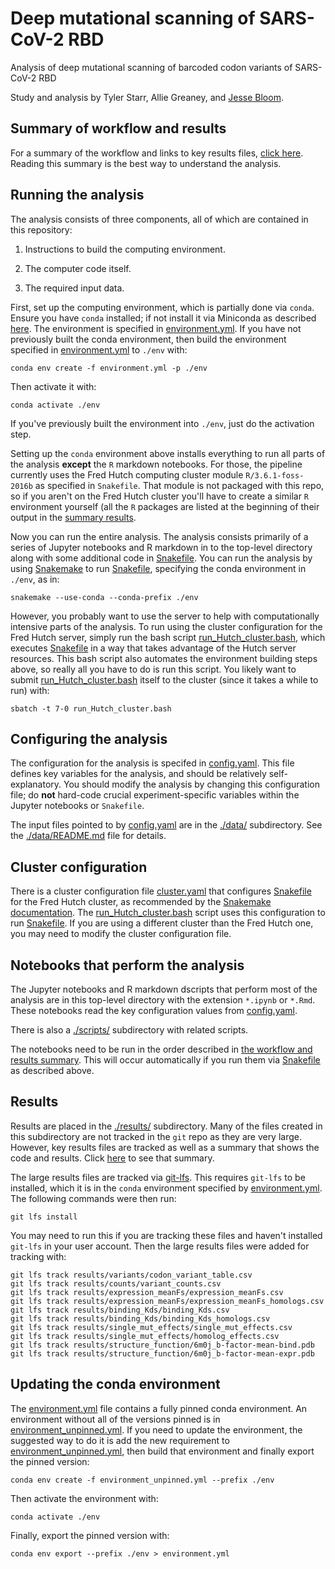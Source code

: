 # Deep mutational scanning of SARS-CoV-2 RBD
Analysis of deep mutational scanning of barcoded codon variants of SARS-CoV-2 RBD

Study and analysis by Tyler Starr, Allie Greaney, and [Jesse Bloom](https://research.fhcrc.org/bloom/en.html).

## Summary of workflow and results
For a summary of the workflow and links to key results files, [click here](results/summary/summary.md).
Reading this summary is the best way to understand the analysis.

## Running the analysis
The analysis consists of three components, all of which are contained in this repository:

 1. Instructions to build the computing environment.

 2. The computer code itself.

 3. The required input data.

First, set up the computing environment, which is partially done via `conda`.
Ensure you have `conda` installed; if not install it via Miniconda as described [here](https://docs.conda.io/projects/conda/en/latest/user-guide/install/#regular-installation).
The environment is specified in [environment.yml](environment.yml).
If you have not previously built the conda environment, then build the environment specified in [environment.yml](environment.yml) to `./env` with:

    conda env create -f environment.yml -p ./env

Then activate it with:

    conda activate ./env

If you've previously built the environment into `./env`, just do the activation step.

Setting up the `conda` environment above installs everything to run all parts of the analysis **except** the `R` markdown notebooks.
For those, the pipeline currently uses the Fred Hutch computing cluster module `R/3.6.1-foss-2016b` as specified in `Snakefile`.
That module is not packaged with this repo, so if you aren't on the Fred Hutch cluster you'll have to create a similar `R` environment yourself (all the `R` packages are listed at the beginning of their output in the [summary results](results/summary/summary.md).

Now you can run the entire analysis.
The analysis consists primarily of a series of Jupyter notebooks and R markdown in to the top-level directory along with some additional code in [Snakefile](Snakefile).
You can run the analysis by using [Snakemake](https://snakemake.readthedocs.io) to run [Snakefile](Snakefile), specifying the conda environment in `./env`, as in:

    snakemake --use-conda --conda-prefix ./env

However, you probably want to use the server to help with computationally intensive parts of the analysis.
To run using the cluster configuration for the Fred Hutch server, simply run the bash script [run_Hutch_cluster.bash](run_Hutch_cluster.bash), which executes [Snakefile](Snakefile) in a way that takes advantage of the Hutch server resources.
This bash script also automates the environment building steps above, so really all you have to do is run this script.
You likely want to submit [run_Hutch_cluster.bash](run_Hutch_cluster.bash) itself to the cluster (since it takes a while to run) with:

    sbatch -t 7-0 run_Hutch_cluster.bash

## Configuring the analysis
The configuration for the analysis is specifed in [config.yaml](config.yaml).
This file defines key variables for the analysis, and should be relatively self-explanatory.
You should modify the analysis by changing this configuration file; do **not** hard-code crucial experiment-specific variables within the Jupyter notebooks or `Snakefile`.

The input files pointed to by [config.yaml](config.yaml) are in the [./data/](data) subdirectory.
See the [./data/README.md](./data/README.md) file for details.


## Cluster configuration
There is a cluster configuration file [cluster.yaml](cluster.yaml) that configures [Snakefile](Snakefile) for the Fred Hutch cluster, as recommended by the [Snakemake documentation](https://snakemake.readthedocs.io/en/stable/snakefiles/configuration.html).
The [run_Hutch_cluster.bash](run_Hutch_cluster.bash) script uses this configuration to run [Snakefile](Snakefile).
If you are using a different cluster than the Fred Hutch one, you may need to modify the cluster configuration file.

## Notebooks that perform the analysis
The Jupyter notebooks and R markdown dscripts that perform most of the analysis are in this top-level directory with the extension `*.ipynb` or `*.Rmd`.
These notebooks read the key configuration values from [config.yaml](config.yaml).

There is also a [./scripts/](scripts) subdirectory with related scripts.

The notebooks need to be run in the order described in [the workflow and results summary](results/summary/summary.md).
This will occur automatically if you run them via [Snakefile](Snakefile) as described above.

## Results
Results are placed in the [./results/](results) subdirectory.
Many of the files created in this subdirectory are not tracked in the `git` repo as they are very large.
However, key results files are tracked as well as a summary that shows the code and results.
Click [here](./results/summary/summary.md) to see that summary.

The large results files are tracked via [git-lfs](https://git-lfs.github.com/).
This requires `git-lfs` to be installed, which it is in the `conda` environment specified by [environment.yml](environment.yml).
The following commands were then run:

    git lfs install

You may need to run this if you are tracking these files and haven't installed `git-lfs` in your user account.
Then the large results files were added for tracking with:

    git lfs track results/variants/codon_variant_table.csv
    git lfs track results/counts/variant_counts.csv
    git lfs track results/expression_meanFs/expression_meanFs.csv
    git lfs track results/expression_meanFs/expression_meanFs_homologs.csv
    git lfs track results/binding_Kds/binding_Kds.csv
    git lfs track results/binding_Kds/binding_Kds_homologs.csv
    git lfs track results/single_mut_effects/single_mut_effects.csv
    git lfs track results/single_mut_effects/homolog_effects.csv
    git lfs track results/structure_function/6m0j_b-factor-mean-bind.pdb
    git lfs track results/structure_function/6m0j_b-factor-mean-expr.pdb

## Updating the conda environment
The [environment.yml](environment.yml) file contains a fully pinned conda environment.
An environment without all of the versions pinned is in [environment_unpinned.yml](environment_unpinned.yml).
If you need to update the environment, the suggested way to do it is add the new requirement to [environment_unpinned.yml](environment_unpinned.yml), then build that environment and finally export the pinned version:

    conda env create -f environment_unpinned.yml --prefix ./env

Then activate the environment with:

    conda activate ./env

Finally, export the pinned version with:

    conda env export --prefix ./env > environment.yml
